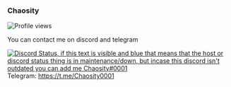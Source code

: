 ### Chaosity
![Profile views](https://komarev.com/ghpvc/?username=chaosity0001)

You can contact me on discord and telegram  

[![Discord Status, if this text is visible and blue that means that the host or discord status thing is in maintenance/down, but incase this discord isn't outdated you can add me Chaosity#0001](https://discord.c99.nl/widget/theme-1/935524992647573514.png)](https://discord.c99.nl/)  
Telegram: https://t.me/Chaosity0001

